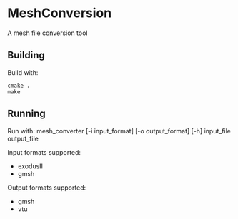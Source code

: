 # MeshConversion
A mesh file conversion tool

## Building


Build with:

    cmake .
    make
    
## Running

Run with:
    mesh_converter [-i input_format] [-o output_format] [-h] input_file output_file

Input formats supported:
 * exodusII
 * gmsh
 
Output formats supported:
 * gmsh
 * vtu

